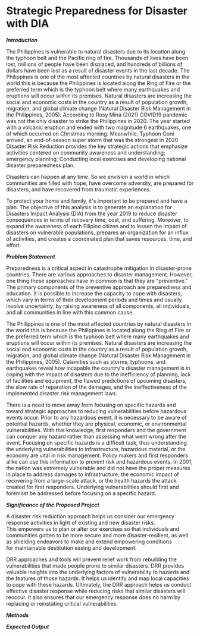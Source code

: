 # Strategic Preparedness for Disaster with DIA
**_Introduction_**

The Philippines is vulnerable to natural disasters due to its location along the typhoon belt and the Pacific ring of fire. Thousands of lives have been lost, millions of people have been displaced, and hundreds of billions of dollars have been lost as a result of disaster events in the last decade.
The Philippines is one of the most affected countries by natural disasters in the world this is because the Philippines is located along the Ring of Fire or the preferred term which is the typhoon belt where many earthquakes and eruptions will occur within its premises. Natural disasters are increasing the social and economic costs in the country as a result of population growth, migration, and global climate change (Natural Disaster Risk Management in the Philippines, 2005). According to Rosy Mina (2021) COVID19 pandemic was not the only disaster to strike the Philippines in 2020. The year started with a volcanic eruption and ended with two magnitude 6 earthquakes, one of which occurred on Christmas morning. Meanwhile, Typhoon Goni arrived, an end-of-season super storm that was the strongest in 2020. Disaster Risk Reduction provides the key strategic actions that emphasize activities centered on community awareness and understanding; emergency planning; Conducting local exercises and developing national disaster preparedness plan.

Disasters can happen at any time. 
So we envision a world in which communities are filled with hope, have overcome adversity, are prepared for disasters, and have recovered from traumatic experiences.

To protect your home and family, it's important to be prepared and have a plan. The objective of this analysis is to generate an explanation for Disasters Impact Analysis (DIA) from the year 2019 to reduce disaster consequences in terms of recovery time, cost, and suffering. Moreover, to expand the awareness of each Filipino citizen and to lessen the impact of disasters on vulnerable populations, prepares an organization for an influx of activities, and creates a coordinated plan that saves resources, time, and effort.

**_Problem Statement_**

Preparedness is a critical aspect in catastrophe mitigation in disaster-prone countries. There are various approaches to disaster management. However, one thing these approaches have in common is that they are "preventive." The primary components of the preventive approach are preparedness and education. It is possible to increase the capacity to cope with disasters, which vary in terms of their development periods and times and usually involve uncertainty, by raising awareness of all components, all individuals, and all communities in line with this common cause.

The Philippines is one of the most affected countries by natural disasters in the world this is because the Philippines is located along the Ring of Fire or the preferred term which is the typhoon belt where many earthquakes and eruptions will occur within its premises. Natural disasters are increasing the social and economic costs in the country as a result of population growth, migration, and global climate change (Natural Disaster Risk Management in the Philippines, 2005). Calamities such as storms, typhoons, and earthquakes reveal how incapable the country's disaster management is in coping with the impact of disasters due to the inefficiency of planning, lack of facilities and equipment, the flawed predictions of upcoming disasters, the slow rate of reparation of the damages, and the ineffectiveness of the implemented disaster risk management laws. 

There is a need to move away from focusing on specific hazards and toward strategic approaches to reducing vulnerabilities before hazardous events occur. Prior to any hazardous event, it is necessary to be aware of potential hazards, whether they are physical, economic, or environmental vulnerabilities. With this knowledge, first responders and the government can conquer any hazard rather than assessing what went wrong after the event. Focusing on specific hazards is a difficult task, thus understanding the underlying vulnerabilities to infrastructure, hazardous material, or the economy are vital in risk management. Policy makers and first responders alike can use this information to prevent risk and hazardous events. In 2001, the nation was extremely vulnerable and did not have the proper measures in place to address damages to infrastructure, the economic impact of recovering from a large-scale attack, or the health hazards the attack created for first responders. Underlying vulnerabilities should first and foremost be addressed before focusing on a specific hazard.

**_Significance of the Proposed Project_**

A disaster risk reduction approach helps us consider our emergency response activities in light of existing and new disaster risks. This empowers us to plan or alter our exercises so that individuals and communities gotten to be more secure and more disaster-resilient, as well as shielding endeavors to make and extend empowering conditions for maintainable destitution easing and development.

DRR approaches and tools will prevent relief work from rebuilding the vulnerabilities that made people prone to similar disasters. DRR provides valuable insights into the underlying factors of vulnerability to hazards and the features of those hazards. It helps us identify and map local capacities to cope with these hazards. Ultimately, the DRR approach helps us conduct effective disaster response while reducing risks that similar disasters will reoccur. It also ensures that our emergency response does no harm by replacing or reinstating critical vulnerabilities.

**_Methods_**

**_Expected Output_**
